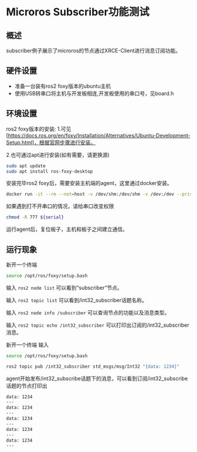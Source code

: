 # Microros Subscriber功能测试

## 概述

subscriber例子展示了microros的节点通过XRCE-Client进行消息订阅功能。


## 硬件设置

- 准备一台装有ros2 foxy版本的ubuntu主机
- 使用USB转串口将主机与开发板相连,开发板使用的串口号，见board.h

## 环境设置
ros2 foxy版本的安装:
1.可见[https://docs.ros.org/en/foxy/Installation/Alternatives/Ubuntu-Development-Setup.html]，根据官网步骤进行安装。

2.也可通过apt进行安装(如有需要，请更换源)
```bash
sudo apt update
sudo apt install ros-foxy-desktop
```
安装完毕ros2 foxy后，需要安装主机端的agent，这里通过docker安装。
```bash
docker run -it --rm --net=host -v /dev/shm:/dev/shm -v /dev:/dev --privileged microros/micro-ros-agent:foxy serial --dev ${serial}
```
如果遇到打不开串口的情况，请给串口改变权限
```bash
chmod -R 777 ${serial}
```
运行agent后，复位板子，主机和板子之间建立通信。

## 运行现象
新开一个终端
```bash
source /opt/ros/foxy/setup.bash
```
输入
  `ros2 node list`
可以看到“subscriber”节点。

输入
  `ros2 topic list`
可以看到/int32_subscriber话题名称。

输入
  `ros2 node info /subscriber`
可以查询节点的功能以及消息类型。

输入
  `ros2 topic echo /int32_subscriber`
可以打印出订阅的/int32_subscriber消息。

新开一个终端 输入
```bash
source /opt/ros/foxy/setup.bash

ros2 topic pub /int32_subscriber std_msgs/msg/Int32 "{data: 1234}"
```
agent开始发布/int32_subscribe话题下的消息，可以看到订阅/int32_subscribe话题的节点打印出
```bash
data: 1234
---
data: 1234
---
data: 1234
---
data: 1234
---
data: 1234
---
```

